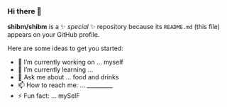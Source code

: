 ### Hi there 👋


**shibm/shibm** is a ✨ _special_ ✨ repository because its `README.md` (this file) appears on your GitHub profile.

Here are some ideas to get you started:

- 🔭 I’m currently working on ... myself
- 🌱 I’m currently learning ... 
- 💬 Ask me about ... food and drinks
- 📫 How to reach me: ... _________
- ⚡ Fun fact: ... mySelF
